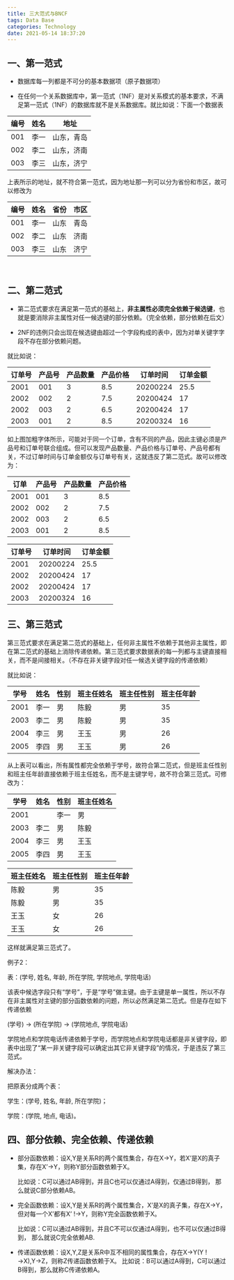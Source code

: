 ```yaml
---
title: 三大范式与BNCF
tags: Data Base
categories: Technology
date: 2021-05-14 18:37:20
---
```





## 一、第一范式

* 数据库每一列都是不可分的基本数据项（原子数据项）

* 在任何一个关系数据库中，第一范式（1NF）是对关系模式的基本要求，不满足第一范式（1NF）的数据库就不是关系数据库。就比如说：下面一个数据表

| 编号 | 姓名 | 地址       |
| ---- | ---- | ---------- |
| 001  | 李一 | 山东，青岛 |
| 002  | 李二 | 山东，济南 |
| 003  | 李三 | 山东，济宁 |


上表所示的地址，就不符合第一范式，因为地址那一列可以分为省份和市区，故可以修改为

| 编号 | 姓名 | 省份 | 市区 |
| ---- | ---- | ---- | ---- |
| 001  | 李一 | 山东 | 青岛 |
| 002  | 李二 | 山东 | 济南 |
| 003  | 李三 | 山东 | 济宁 |


​		<!--more-->	

## 二、第二范式
* 第二范式要求在满足第一范式的基础上，**非主属性必须完全依赖于候选键**，也就是要消除非主属性对任一候选键的部分依赖。（完全依赖，部分依赖在后文）

* 2NF的违例只会出现在候选键由超过一个字段构成的表中，因为对单关键字字段不存在部分依赖问题。

就比如说：

| 订单号 | 产品号 | 产品数量 | 产品价格 | 订单时间 | 订单金额 |
| ------ | ------ | -------- | -------- | -------- | -------- |
| 2001   | 001    | 3        | 8.5      | 20200224 | 25.5     |
| 2002   | 002    | 2        | 7.5      | 20200424 | 17       |
| 2002   | 003    | 2        | 6.5      | 20200424 | 17       |
| 2003   | 001    | 2        | 8.5      | 20200324 | 16       |


如上图加粗字体所示，可能对于同一个订单，含有不同的产品，因此主键必须是产品号和订单号联合组成。但可以发现产品数量、产品价格与订单号、产品号都有关，不过订单时间与订单金额仅与订单号有关，这就违反了第二范式。故可以修改为：

|订单		| 产品号	|产品数量	|产品价格|
| ------ | ------ | -------- | -------- |
|2001	|001	|3	|8.5|
|2002	|002	|2	|7.5|
|2002	|003	|2	|6.5|
|2003	|001	|2	|8.5|

|订单号	|订单时间	|订单金额|
| ------ | ------ | -------- |
|2001	|20200224	|25.5|
|2002	|20200424|	17|
|2002	|20200424|	17|
|2003	|20200324|	16|
## 三、第三范式
第三范式要求在满足第二范式的基础上，任何非主属性不依赖于其他非主属性，即在第二范式的基础上消除传递依赖。第三范式要求数据表的每一列都与主键直接相关，而不是间接相关。（不存在非关键字段对任一候选关键字段的传递依赖）

就比如说：

| 学号 | 姓名 | 性别 | 班主任姓名 | 班主任性别 | 班主任年龄 |
| ---- | ---- | ---- | ---------- | ---------- | ---------- |
| 2001 | 李一 | 男   | 陈毅       | 男         | 35         |
| 2003 | 李二 | 男   | 陈毅       | 男         | 35         |
| 2004 | 李三 | 男   | 王玉       | 男         | 26         |
| 2005 | 李四 | 男   | 王玉       | 男         | 26         |


从上表可以看出，所有属性都完全依赖于学号，故符合第二范式，但是班主任性别和班主任年龄直接依赖于班主任姓名，而不是主键学号，故不符合第三范式。可修改为：

|学号	|姓名	|性别	|班主任姓名|
| ---- | ---- | ---- | ---------- |
|2001|	|李一	|男	|陈毅|
|2003	|李二	|男	|陈毅|
|2004	|李三	|男	|王玉|
|2005	|李四	|男	|王玉|

|班主任姓名|	班主任性别|	班主任年龄|
| ---- | ---- | ---- |
|陈毅|	男|	35|
|陈毅	|男	|35|
|王玉|	女|	26|
|王玉	|女	|26|

这样就满足第三范式了。

例子2：

表：(学号, 姓名, 年龄, 所在学院, 学院地点, 学院电话)

该表中候选字段只有“学号”，于是“学号”做主键。由于主键是单一属性，所以不存在非主属性对主键的部分函数依赖的问题，所以必然满足第二范式。但是存在如下传递依赖

(学号) → (所在学院) → (学院地点, 学院电话)

学院地点和学院电话传递依赖于学号，而学院地点和学院电话都是非关键字段，即表中出现了“某一非关键字段可以确定出其它非关键字段”的情况，于是违反了第三范式。

解决办法：

把原表分成两个表：

学生：(学号, 姓名, 年龄, 所在学院)；

学院：(学院, 地点, 电话)。



## 四、部分依赖、完全依赖、传递依赖
* 部分函数依赖：设X,Y是关系R的两个属性集合，存在X→Y，若X’是X的真子集，存在X’→Y，则称Y部分函数依赖于X。

  比如说：C可以通过AB得到，并且C也可以仅通过A得到，仅通过B得到，
  那么就说C部分依赖AB。

* 完全函数依赖：设X,Y是关系R的两个属性集合，X’是X的真子集，存在X→Y，但对每一个X’都有X’ !→Y，则称Y完全函数依赖于X。

  比如说：C可以通过AB得到，并且C不可以仅通过A得到，也不可以仅通过B得到，
  那么就说C完全依赖AB.

* 传递函数依赖：设X,Y,Z是关系R中互不相同的属性集合，存在X→Y(Y !→X),Y→Z，则称Z传递函数依赖于X。
  比如说：B可以通过A得到，C可以通过B得到，那么就称C传递依赖A。